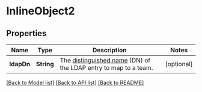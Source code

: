 # InlineObject2

## Properties
Name | Type | Description | Notes
------------ | ------------- | ------------- | -------------
**ldapDn** | **String** | The [distinguished name](https://www.ldap.com/ldap-dns-and-rdns) (DN) of the LDAP entry to map to a team. | [optional] 

[[Back to Model list]](../README.md#documentation-for-models) [[Back to API list]](../README.md#documentation-for-api-endpoints) [[Back to README]](../README.md)



